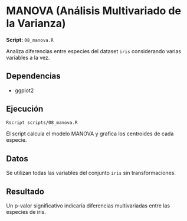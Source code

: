 # MANOVA (Análisis Multivariado de la Varianza)

**Script:** `08_manova.R`

Analiza diferencias entre especies del dataset `iris` considerando varias variables a la vez.

## Dependencias
- ggplot2

## Ejecución
```bash
Rscript scripts/08_manova.R
```
El script calcula el modelo MANOVA y grafica los centroides de cada especie.

## Datos
Se utilizan todas las variables del conjunto `iris` sin transformaciones.

## Resultado
Un p-valor significativo indicaría diferencias multivariadas entre las especies de iris.
